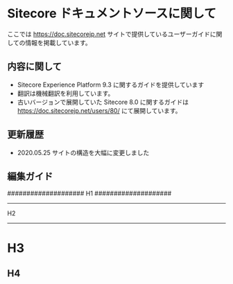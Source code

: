 # Sitecore ドキュメントソースに関して

ここでは https://doc.sitecorejp.net サイトで提供しているユーザーガイドに関しての情報を掲載しています。

## 内容に関して

* Sitecore Experience Platform 9.3 に関するガイドを提供しています
* 翻訳は機械翻訳を利用しています。
* 古いバージョンで展開していた Sitecore 8.0 に関するガイドは https://doc.sitecorejp.net/users/80/ にて展開しています。

## 更新履歴

* 2020.05.25  サイトの構造を大幅に変更しました

## 編集ガイド

####################
H1
####################

********************
H2
********************

H3 
====================

H4 
--------------------

